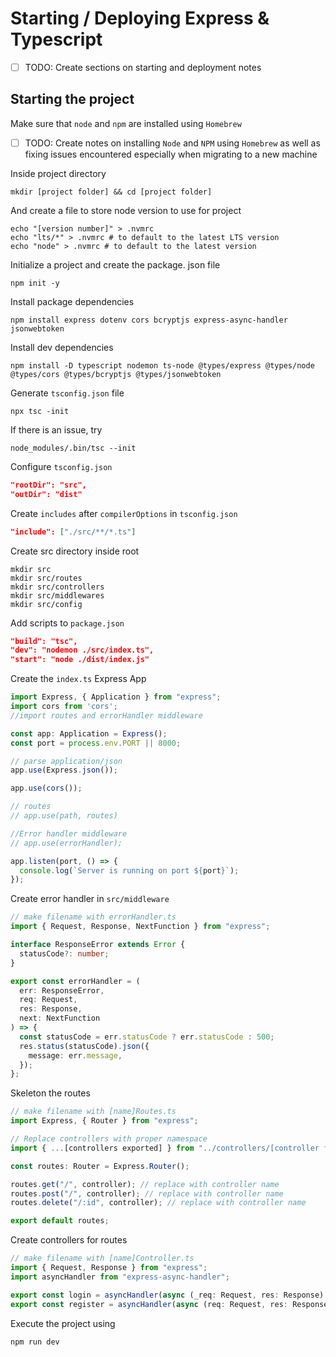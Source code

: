 # Starting / Deploying Express & Typescript


- [ ] TODO: Create sections on starting and deployment notes

## Starting the project
Make sure that `node` and `npm` are installed using `Homebrew`

- [ ] TODO: Create notes on installing `Node` and `NPM` using `Homebrew` as well as fixing issues encountered especially when migrating to a new machine

Inside project directory
```shell
mkdir [project folder] && cd [project folder]
```
And create a file to store node version to use for project
```shell
echo "[version number]" > .nvmrc
echo "lts/*" > .nvmrc # to default to the latest LTS version
echo "node" > .nvmrc # to default to the latest version
```
Initialize a project and create the package. json file
```shell
npm init -y
```
Install package dependencies
```shell
npm install express dotenv cors bcryptjs express-async-handler jsonwebtoken
```
Install dev dependencies
```shell 
npm install -D typescript nodemon ts-node @types/express @types/node @types/cors @types/bcryptjs @types/jsonwebtoken
```
Generate `tsconfig.json` file
```shell
npx tsc -init
```
If there is an issue, try
```shell
node_modules/.bin/tsc --init
```
Configure `tsconfig.json`
```json
"rootDir": "src",
"outDir": "dist"
```
Create `includes` after `compilerOptions` in `tsconfig.json`
```json
"include": ["./src/**/*.ts"]
```
Create src directory inside root
```shell
mkdir src
mkdir src/routes
mkdir src/controllers
mkdir src/middlewares
mkdir src/config
```
Add scripts to `package.json`
```json
"build": "tsc",
"dev": "nodemon ./src/index.ts",
"start": "node ./dist/index.js"
```
Create the `index.ts` Express App
```ts
import Express, { Application } from "express";
import cors from 'cors';
//import routes and errorHandler middleware

const app: Application = Express();
const port = process.env.PORT || 8000;

// parse application/json
app.use(Express.json());

app.use(cors());

// routes
// app.use(path, routes)

//Error handler middleware
// app.use(errorHandler);

app.listen(port, () => {
  console.log(`Server is running on port ${port}`);
});
```
Create error handler in `src/middleware`
```ts
// make filename with errorHandler.ts
import { Request, Response, NextFunction } from "express";

interface ResponseError extends Error {
  statusCode?: number;
}

export const errorHandler = (
  err: ResponseError,
  req: Request,
  res: Response,
  next: NextFunction
) => {
  const statusCode = err.statusCode ? err.statusCode : 500;
  res.status(statusCode).json({
    message: err.message,
  });
};

```
Skeleton the routes
```ts
// make filename with [name]Routes.ts
import Express, { Router } from "express";

// Replace controllers with proper namespace
import { ...[controllers exported] } from "../controllers/[controller file name]";

const routes: Router = Express.Router();

routes.get("/", controller); // replace with controller name
routes.post("/", controller); // replace with controller name
routes.delete("/:id", controller); // replace with controller name

export default routes;
```
Create controllers for routes
```ts
// make filename with [name]Controller.ts
import { Request, Response } from "express";
import asyncHandler from "express-async-handler";

export const login = asyncHandler(async (_req: Request, res: Response) => {}); // Add logic inside
export const register = asyncHandler(async (req: Request, res: Response) => {}); // Add logic inside
```

Execute the project using
```shell
npm run dev
```
